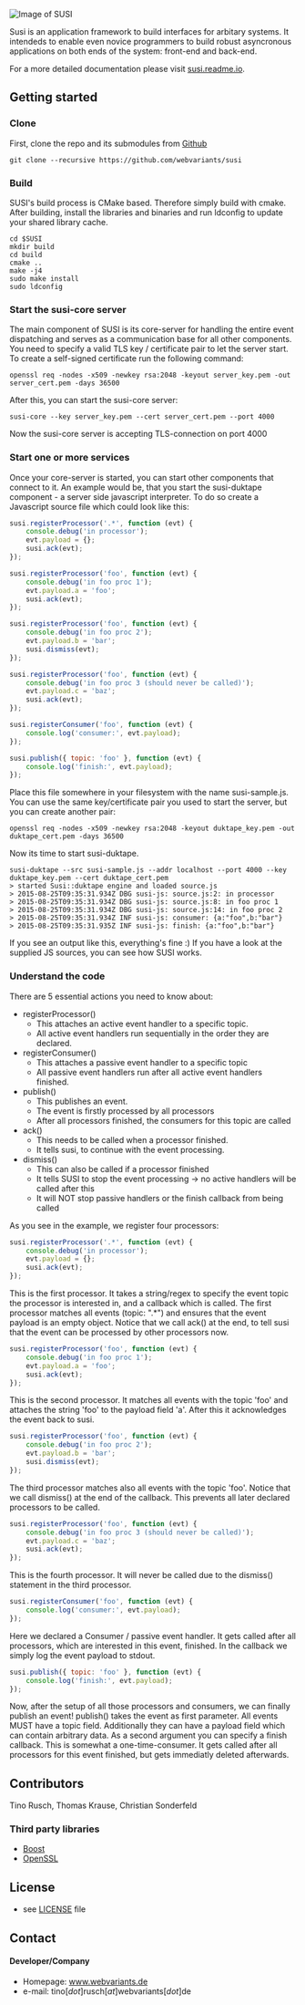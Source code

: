 ![Image of SUSI](http://webvariants.github.io/susi/resources/SUSI_Icon.svg)

Susi is an application framework to build interfaces for arbitary systems.
It intendeds to enable even novice programmers to build robust asyncronous applications on both ends of the system: front-end and back-end.

For a more detailed documentation please visit [susi.readme.io](http://susi.readme.io/).

## Getting started

### Clone
First, clone the repo and its submodules from [Github](https://github.com/webvariants/susi)
```
git clone --recursive https://github.com/webvariants/susi
```

### Build
SUSI's build process is CMake based. Therefore simply build with cmake.
After building, install the libraries and binaries and run ldconfig to update your shared library cache.
```
cd $SUSI
mkdir build
cd build
cmake ..
make -j4
sudo make install
sudo ldconfig
```

### Start the susi-core server
The main component of SUSI is its core-server for handling the entire event dispatching and serves as a communication base for all other components.
You need to specify a valid TLS key / certificate pair to let the server start. To create a self-signed certificate run the following command:
```
openssl req -nodes -x509 -newkey rsa:2048 -keyout server_key.pem -out server_cert.pem -days 36500
```
After this, you can start the susi-core server:
```
susi-core --key server_key.pem --cert server_cert.pem --port 4000
```
Now the susi-core server is accepting TLS-connection on port 4000

### Start one or more services
Once your core-server is started, you can start other components that connect to it.
An example would be, that you start the susi-duktape component - a server side javascript interpreter.
To do so create a Javascript source file which could look like this:
```javascript
susi.registerProcessor('.*', function (evt) {
	console.debug('in processor');
	evt.payload = {};
	susi.ack(evt);
});

susi.registerProcessor('foo', function (evt) {
	console.debug('in foo proc 1');
	evt.payload.a = 'foo';
	susi.ack(evt);
});

susi.registerProcessor('foo', function (evt) {
	console.debug('in foo proc 2');
	evt.payload.b = 'bar';
	susi.dismiss(evt);
});

susi.registerProcessor('foo', function (evt) {
	console.debug('in foo proc 3 (should never be called)');
	evt.payload.c = 'baz';
	susi.ack(evt);
});

susi.registerConsumer('foo', function (evt) {
	console.log('consumer:', evt.payload);
});

susi.publish({ topic: 'foo' }, function (evt) {
	console.log('finish:', evt.payload);
});

```
Place this file somewhere in your filesystem with the name susi-sample.js.
You can use the same key/certificate pair you used to start the server, but you can create another pair:
```
openssl req -nodes -x509 -newkey rsa:2048 -keyout duktape_key.pem -out duktape_cert.pem -days 36500
```
Now its time to start susi-duktape.
```
susi-duktape --src susi-sample.js --addr localhost --port 4000 --key duktape_key.pem --cert duktape_cert.pem
> started Susi::duktape engine and loaded source.js
> 2015-08-25T09:35:31.934Z DBG susi-js: source.js:2: in processor
> 2015-08-25T09:35:31.934Z DBG susi-js: source.js:8: in foo proc 1
> 2015-08-25T09:35:31.934Z DBG susi-js: source.js:14: in foo proc 2
> 2015-08-25T09:35:31.934Z INF susi-js: consumer: {a:"foo",b:"bar"}
> 2015-08-25T09:35:31.935Z INF susi-js: finish: {a:"foo",b:"bar"}
```
If you see an output like this, everything's fine :)
If you have a look at the supplied JS sources, you can see how SUSI works.

### Understand the code
There are 5 essential actions you need to know about:

* registerProcessor()
	* This attaches an active event handler to a specific topic.
	* All active event handlers run sequentially in the order they are declared.
* registerConsumer()
	* This attaches a passive event handler to a specific topic
	* All passive event handlers run after all active event handlers finished.
* publish()
	* This publishes an event.
	* The event is firstly processed by all processors
	* After all processors finished, the consumers for this topic are called
* ack()
	* This needs to be called when a processor finished.
	* It tells susi, to continue with the event processing.
* dismiss()
	* This can also be called if a processor finished
	* It tells SUSI to stop the event processing -> no active handlers will be called after this
	* It will NOT stop passive handlers or the finish callback from being called

As you see in the example, we register four processors:

```javascript
susi.registerProcessor('.*', function (evt) {
	console.debug('in processor');
	evt.payload = {};
	susi.ack(evt);
});
```
This is the first processor. It takes a string/regex to specify the event topic the processor is interested in,
and a callback which is called. The first processor matches all events (topic: ".*") and ensures that the
event payload is an empty object. Notice that we call ack() at the end, to tell susi that the event can be processed by
other processors now.


```javascript
susi.registerProcessor('foo', function (evt) {
	console.debug('in foo proc 1');
	evt.payload.a = 'foo';
	susi.ack(evt);
});
```
This is the second processor. It matches all events with the topic 'foo' and attaches the string 'foo' to the payload field 'a'. After this it acknowledges the event back to susi.

```javascript
susi.registerProcessor('foo', function (evt) {
	console.debug('in foo proc 2');
	evt.payload.b = 'bar';
	susi.dismiss(evt);
});
```
The third processor matches also all events with the topic 'foo'.
Notice that we call dismiss() at the end of the callback. This prevents all later declared processors to be called.

```javascript
susi.registerProcessor('foo', function (evt) {
	console.debug('in foo proc 3 (should never be called)');
	evt.payload.c = 'baz';
	susi.ack(evt);
});
```
This is the fourth processor. It will never be called due to the dismiss() statement in the third processor.

```javascript
susi.registerConsumer('foo', function (evt) {
	console.log('consumer:', evt.payload);
});
```
Here we declared a Consumer / passive event handler.
It gets called after all processors, which are interested in this event, finished.
In the callback we simply log the event payload to stdout.

```javascript
susi.publish({ topic: 'foo' }, function (evt) {
	console.log('finish:', evt.payload);
});
```
Now, after the setup of all those processors and consumers, we can finally publish an event!
publish() takes the event as first parameter. All events MUST have a topic field. Additionally they can have a payload field
which can contain arbitrary data. As a second argument you can specify a finish callback. This is somewhat a one-time-consumer.
It gets called after all processors for this event finished, but gets immediatly deleted afterwards.

## Contributors
Tino Rusch, Thomas Krause, Christian Sonderfeld

### Third party libraries
* [Boost](https://github.com/boostorg/boost)
* [OpenSSL](https://github.com/openssl/openssl)

## License
* see [LICENSE](https://github.com/webvariants/susi/blob/experimental/LICENSE.md) file

## Contact
#### Developer/Company
* Homepage: www.webvariants.de
* e-mail: tino[*dot*]rusch[*at*]webvariants[*dot*]de

